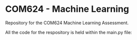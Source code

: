 # COM624 - Machine Learning
Repository for the COM624 Machine Learning Assessment.

All the code for the respository is held within the main.py file:
